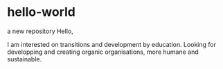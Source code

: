 # hello-world
a new repository
Hello,

I am interested on transitions and development by education. Looking for developping and creating organic organisations, more humane and sustainable.

